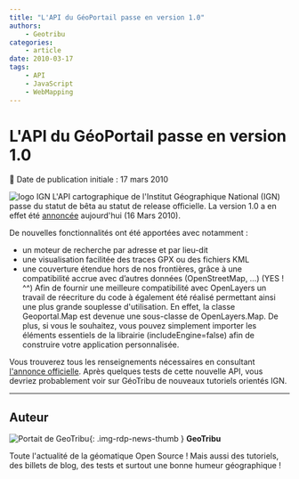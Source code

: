 ```yaml
---
title: "L'API du GéoPortail passe en version 1.0"
authors:
    - Geotribu
categories:
    - article
date: 2010-03-17
tags:
    - API
    - JavaScript
    - WebMapping
---
```


# L'API du GéoPortail passe en version 1.0

:calendar: Date de publication initiale : 17 mars 2010

![logo IGN](https://cdn.geotribu.fr/img/logos-icones/entreprises_association/ign.png "IGN")
L'API cartographique de l'Institut Géographique National (IGN) passe du statut de bêta au statut de release officielle. La version 1.0 a en effet été [annoncée](https://api.ign.fr/geoportail/document.do?doc=6133116) aujourd'hui (16 Mars 2010).

De nouvelles fonctionnalités ont été apportées avec notamment :

* un moteur de recherche par adresse et par lieu-dit
* une visualisation facilitée des traces GPX ou des fichiers KML
* une couverture étendue hors de nos frontières, grâce à une compatibilité accrue avec d’autres données (OpenStreetMap, …) (YES ! ^^)
Afin de fournir une meilleure compatibilité avec OpenLayers un travail de réecriture du code à également été réalisé permettant ainsi une plus grande souplesse d'utilisation. En effet, la classe Geoportal.Map est devenue une sous-classe de OpenLayers.Map. De plus, si vous le souhaitez, vous pouvez simplement importer les éléments essentiels de la librairie (includeEngine=false) afin de construire votre application personnalisée.

Vous trouverez tous les renseignements nécessaires en consultant [l'annonce officielle](https://api.ign.fr/geoportail/document.do?doc=6133116). Après quelques tests de cette nouvelle API, vous devriez probablement voir sur GéoTribu de nouveaux tutoriels orientés IGN.

----

## Auteur

![Portait de GeoTribu](https://cdn.geotribu.fr/img/internal/charte/geotribu_logo_64x64.png){: .img-rdp-news-thumb }
**GeoTribu**

Toute l'actualité de la géomatique Open Source ! Mais aussi des tutoriels, des billets de blog, des tests et surtout une bonne humeur géographique !
